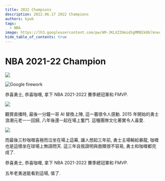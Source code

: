 ```yaml
---
title: 2022 Champions
description: 2022.06.17 2022 Champions
authors: kywk
tags:
  - NBA
image: https://lh3.googleusercontent.com/pw/AM-JKLXZZHmidSgMMB2k8blkneclNRysPXLr__G7rZ4hPi2sN0jC67PHAbX1MyFj8hQX_MTZ6bwIMPwCyu2fu1bU0ZXSX09eu-OlSDb4U-9haUS_wgnVPLaCM6WQLsRbsnocF8X5Edmt35rDjytljbNEMsaf8A=w800-no?authuser=0
hide_table_of_contents: true
---
```


NBA 2021-22 Champion
====================

![](https://lh3.googleusercontent.com/pw/AM-JKLWFNu07GRq5vJsVKeNWgCJ0Qlm8dV5tAbBY9VdFnu3ILyXpdumhsG-6hjTbTIszTcKjrQKepvhfdsPX2ZWkxvamUhpbSj9vAvjuMFAI5J58-O5UUCYqNnMWS2klGed6fwxP1wifZb1n076WRaKjdL_AGg=w690-no?authuser=0)

![Google firework](https://lh3.googleusercontent.com/pw/AM-JKLVuFSLHLD13S2Ka7PKuN0l1f_0Y66p_eF36tMsJrTTGjPxp7BVB4GcyaZMShMHazW7sOomrN8YcE73c28T6FJvAjs9RHKf_xTk1SsBFX4yq2AnFFLWPxVuwHbBMQJbac5RC_ysGmEzLHZ7T5eV037GyVg=w800-no?authuser=0)

恭喜勇士, 恭喜咖喱, 拿下 NBA 2021-2022 賽季總冠軍和 FMVP.

![](https://lh3.googleusercontent.com/pw/AM-JKLXFCrSfv2pkDJi2w7qAEVsohXN9YKfsIj8FXk8Kv0ejvprmfTcvoEjHFhQo8TAq0NAIwIpi3eEg_5_WbxQU3E8NkJJMsqYMaEaBBZMWJqiTIBa8RDhFgkS24U68y7XTappHqhzIDkpbbFhu0uNgk63_QQ=w800-no?authuser=0)

觀賞直播時, 最後一分鐘一哥 AI 替換上陣, 這一暮很令人感動.
2015 年開始的勇士浪潮元老一一回歸, 八年後還一起在場上奮鬥.
這種團隊文化著實令人喜愛.

![](https://lh3.googleusercontent.com/pw/AM-JKLWo5aSxSrLrfeMOBNpWqJhXgrvuiCfw7Oc7zNs65ikQBOYvxjPd2Du1bksIg9bPyga3SysboFMkhBQZrIvX_TzhuxkJiOvx189EPDAXLk06BBAxfM5YW8DijNe8qenAt-ixsuDM8taQbx1sgYEhblDxsg=w800-no?authuser=0)

而最後三秒咖喱喜極而泣坐在場上這幕, 
讓人想起三年前, 勇士主場輸給暴龍, 咖喱也是這樣坐在球場上無語問天.
這三年自我證明與救贖很不容易, 勇士和咖喱都完成了.

恭喜勇士, 恭喜咖喱, 拿下 NBA 2021-2022 賽季總冠軍和 FMVP.

五年老勇迷能看到這場, 值了.
